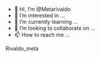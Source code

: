 - 👋 Hi, I’m @Metarivaldo
- 👀 I’m interested in ...
- 🌱 I’m currently learning ...
- 💞️ I’m looking to collaborate on ...
- 📫 How to reach me ...

<!---
Metarivaldo/Metarivaldo is a ✨ special ✨ repository because its `README.md` (this file) appears on your GitHub profile.
You can click the Preview link to take a look at your changes.
--->Rivaldo_meta
